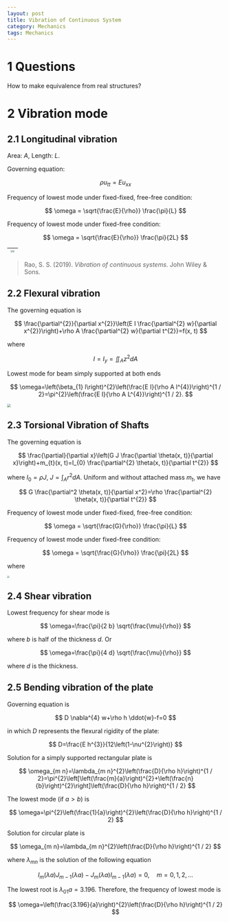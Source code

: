 ```yaml
---
layout: post
title: Vibration of Continuous System
category: Mechanics
tags: Mechanics
---
```


# 1 Questions

How to make equivalence from real structures?

# 2 Vibration mode

## 2.1 Longitudinal vibration

Area: $A$, Length: $L$.

Governing equation:

$$
\rho u_{tt} = E u_{xx}
$$

Frequency of lowest mode under fixed-fixed, free-free condition:

$$
\omega = \sqrt{\frac{E}{\rho}} \frac{\pi}{L}
$$

Frequency of lowest mode under fixed-free condition:

$$
\omega = \sqrt{\frac{E}{\rho}} \frac{\pi}{2L}
$$

| <img src="https://raw.github.com/wangshaoyun/image/master/Screen%20Shot%202022-01-02%20at%2017.17.41.png" style="zoom:30%;" /><img src="https://raw.github.com/wangshaoyun/image/master/Screen%20Shot%202022-01-02%20at%2017.18.24.png" style="zoom:28%;" /> |
| :----------------------------------------------------------: |

> Rao, S. S. (2019). *Vibration of continuous systems*. John Wiley & Sons.

## 2.2 Flexural vibration

The governing equation is

$$
\frac{\partial^{2}}{\partial x^{2}}\left(E I \frac{\partial^{2} w}{\partial x^{2}}\right)+\rho A \frac{\partial^{2} w}{\partial t^{2}}=f(x, t)
$$

where

$$
I=I_{y}=\iint_{A} z^{2} d A
$$

Lowest mode for beam simply supported at both ends

$$
\omega=\left(\beta_{1} l\right)^{2}\left(\frac{E I}{\rho A l^{4}}\right)^{1 / 2}=\pi^{2}\left(\frac{E I}{\rho A L^{4}}\right)^{1 / 2}.
$$

<img src="https://raw.github.com/wangshaoyun/image/master/Screen%20Shot%202022-01-02%20at%2021.30.45.png" style="zoom:50%;" />

## 2.3 Torsional Vibration of Shafts

The governing equation is

$$
\frac{\partial}{\partial x}\left(G J \frac{\partial \theta(x, t)}{\partial x}\right)+m_{t}(x, t)=I_{0} \frac{\partial^{2} \theta(x, t)}{\partial t^{2}}
$$

where $I_0 = \rho J$, $J = \int_A r^2 dA$. Uniform and without attached mass $m_t$, we have

$$
G  \frac{\partial^2 \theta(x, t)}{\partial x^2}=\rho \frac{\partial^{2} \theta(x, t)}{\partial t^{2}}
$$

Frequency of lowest mode under fixed-fixed, free-free condition:

$$
\omega = \sqrt{\frac{G}{\rho}} \frac{\pi}{L}
$$

Frequency of lowest mode under fixed-free condition:

$$
\omega = \sqrt{\frac{G}{\rho}} \frac{\pi}{2L}
$$

where 

<img src="https://raw.github.com/wangshaoyun/image/master/Screen%20Shot%202022-01-02%20at%2019.47.24.png" style="zoom:30%;" />

## 2.4 Shear vibration

Lowest frequency for shear mode is

$$
\omega=\frac{\pi}{2 b} \sqrt{\frac{\mu}{\rho}}
$$

where $b$ is half of the thickness $d$. Or

$$
\omega=\frac{\pi}{4 d} \sqrt{\frac{\mu}{\rho}}
$$

where $d$ is the thickness.

## 2.5 Bending vibration of the plate

Governing equation is

$$
D \nabla^{4} w+\rho h \ddot{w}-f=0
$$

in which $D$ represents the flexural rigidity of the plate:

$$
D=\frac{E h^{3}}{12\left(1-\nu^{2}\right)}
$$

Solution for a simply supported rectangular plate is

$$
\omega_{m n}=\lambda_{m n}^{2}\left(\frac{D}{\rho h}\right)^{1 / 2}=\pi^{2}\left[\left(\frac{m}{a}\right)^{2}+\left(\frac{n}{b}\right)^{2}\right]\left(\frac{D}{\rho h}\right)^{1 / 2}
$$

The lowest mode (if $a>b$) is

$$
\omega=\pi^{2}\left(\frac{1}{a}\right)^{2}\left(\frac{D}{\rho h}\right)^{1 / 2}
$$

Solution for circular plate is

$$
\omega_{m n}=\lambda_{m n}^{2}\left(\frac{D}{\rho h}\right)^{1 / 2}
$$

where $\lambda_{mn}$ is the solution of the following equation

$$
I_{m}(\lambda a) J_{m-1}(\lambda a)-J_{m}(\lambda a) I_{m-1}(\lambda a)=0, \quad m=0,1,2, \ldots
$$

The lowest root is $\lambda_{01} a=3.196$. Therefore, the frequency of lowest mode is

$$
\omega=\left(\frac{3.196}{a}\right)^{2}\left(\frac{D}{\rho h}\right)^{1 / 2}
$$
